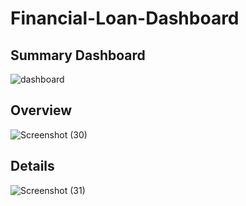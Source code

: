 # Financial-Loan-Dashboard

## Summary Dashboard
![dashboard](https://github.com/saidurga4521/Financial-Loan-Dashboard/assets/111673552/ce9f41d9-6057-4411-91ef-9857aed54906)

## Overview 
![Screenshot (30)](https://github.com/saidurga4521/Financial-Loan-Dashboard/assets/111673552/8ee293dc-4066-4dc9-bf08-5d2716b39fd6)

## Details
![Screenshot (31)](https://github.com/saidurga4521/Financial-Loan-Dashboard/assets/111673552/90e24aa0-1da0-4a13-b926-9aac32ffa86f)
